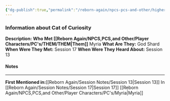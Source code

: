 ```yaml
---
{"dg-publish":true,"permalink":"/reborn-again/npcs-pcs-and-other/higher-powers/shards-of-the-grey/cat-of-curiosity/"}
---
```


### Information about Cat of Curiosity 
**Description:** 
**Who Met [[Reborn Again/NPCS,PCS,and Other/Player Characters/PC's/THEM/THEM\|Them]]** Myria
**What Are They:** God Shard
**When Were They Met:** Session 17
**When Were They Heard About:** Session 13

#### Notes
---


**First Mentioned in:**[[Reborn Again/Session Notes/Session 13\|Session 13]]
In [[Reborn Again/Session Notes/Session 17\|Session 17]]
[[Reborn Again/NPCS,PCS,and Other/Player Characters/PC's/Myria\|Myria]]
